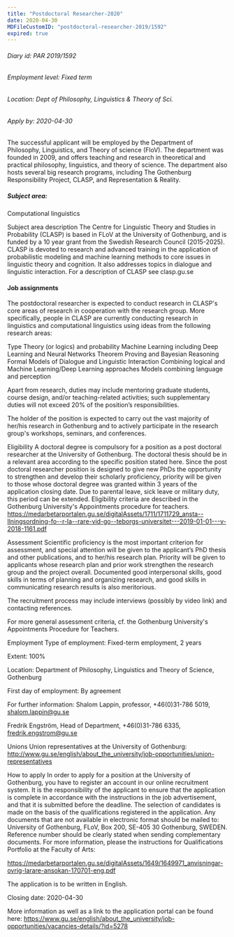 ```yaml
---
title: "Postdoctoral Researcher-2020"
date: 2020-04-30
MDFileCustomID: "postdoctoral-researcher-2019/1592"
expired: true
---
```


###### Diary id: PAR 2019/1592
###### Employment level: Fixed term
###### Location: Dept of Philosophy, Linguistics & Theory of Sci.
###### Apply by: 2020-04-30


The successful applicant will be employed by the Department of Philosophy, Linguistics, and Theory of science (FloV). The department was founded in 2009, and offers teaching and research in theoretical and practical philosophy, linguistics, and theory of science. The department also hosts several big research programs, including The Gothenburg Responsibility Project, CLASP, and Representation & Reality.

 

##### Subject area:
Computational linguistics

Subject area description
The Centre for Linguistic Theory and Studies in Probability (CLASP) is based in FLoV at the University of Gothenburg, and is funded by a 10 year grant from the Swedish Research Council (2015-2025). CLASP is devoted to research and advanced training in the application of probabilistic modeling and machine learning methods to core issues in linguistic theory and cognition. It also addresses topics in dialogue and linguistic interaction. For a description of CLASP see clasp.gu.se


#### Job assignments
The postdoctoral researcher is expected to conduct research in CLASP's core areas of research in cooperation with the research group. More specifically, people in CLASP are currently conducting research in linguistics and computational linguistics using ideas from the following research areas:

Type Theory (or logics) and probability
Machine Learning including Deep Learning and Neural Networks
Theorem Proving and Bayesian Reasoning
Formal Models of Dialogue and Linguistic Interaction
Combining logical and Machine Learning/Deep Learning approaches
Models combining language and perception
 

Apart from research, duties may include mentoring graduate students, course design, and/or teaching-related activities; such supplementary duties will not exceed 20% of the position’s responsibilities.

The holder of the position is expected to carry out the vast majority of her/his research in Gothenburg and to actively participate in the research group's workshops, seminars, and conferences.


Eligibility
A doctoral degree is compulsory for a position as a post doctoral researcher at the University of Gothenburg. The doctoral thesis should be in a relevant area according to the specific position stated here. Since the post doctoral researcher position is designed to give new PhDs the opportunity to strengthen and develop their scholarly proficiency, priority will be given to those whose doctoral degree was granted within 3 years of the application closing date. Due to parental leave, sick leave or military duty, this period can be extended. Eligibility criteria are described in the Gothenburg University's Appointments procedure for teachers. https://medarbetarportalen.gu.se/digitalAssets/1711/1711729_ansta--llningsordning-fo--r-la--rare-vid-go--teborgs-universitet---2019-01-01---v-2018-1161.pdf


Assessment
Scientific proficiency is the most important criterion for assessment, and special attention will be given to the applicant’s PhD thesis and other publications, and to her/his research plan. Priority will be given to applicants whose research plan and prior work strengthen the research group and the project overall. Documented good interpersonal skills, good skills in terms of planning and organizing research, and good skills in communicating research results is also meritorious. 

The recruitment process may include interviews (possibly by video link) and contacting references.

For more general assessment criteria, cf. the Gothenburg University's Appointments Procedure for Teachers.


Employment
Type of employment: Fixed-term employment, 2 years

Extent: 100%

Location: Department of Philosophy, Linguistics and Theory of Science, Gothenburg

First day of employment: By agreement

 

For further information:
Shalom Lappin, professor, +46(0)31-786 5019, shalom.lappin@gu.se

Fredrik Engström, Head of Department, +46(0)31-786 6335, fredrik.engstrom@gu.se


Unions
Union representatives at the University of Gothenburg: http://www.gu.se/english/about_the_university/job-opportunities/union-representatives


How to apply
In order to apply for a position at the University of Gothenburg, you have to register an account in our online recruitment system. It is the responsibility of the applicant to ensure that the application is complete in accordance with the instructions in the job advertisement, and that it is submitted before the deadline. The selection of candidates is made on the basis of the qualifications registered in the application. Any documents that are not available in electronic format should be mailed to: University of Gothenburg, FLoV, Box 200, SE-405 30 Gothenburg, SWEDEN. Reference number should be clearly stated when sending complementary documents.
For more information, please the instructions for Qualifications Portfolio at the Faculty of Arts:

https://medarbetarportalen.gu.se/digitalAssets/1649/1649971_anvisningar-ovrig-larare-ansokan-170701-eng.pdf

The application is to be written in English.

Closing date: 2020-04-30

More information as well as a link to the application portal can be found here: https://www.gu.se/english/about_the_university/job-opportunities/vacancies-details/?id=5278
